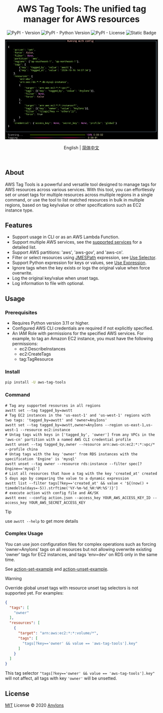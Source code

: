 <div align="center">

# AWS Tag Tools: The unified tag manager for AWS resources

![PyPI - Version](https://img.shields.io/pypi/v/aws-tag-tools?color=a1b858&style=for-the-badge)
![PyPI - Python Version](https://img.shields.io/pypi/pyversions/aws-tag-Tools?&style=for-the-badge)
![PyPI - License](https://img.shields.io/pypi/l/aws-tag-tools?color=&style=for-the-badge)
![Static Badge](https://img.shields.io/badge/author-AnyIons-violet?&style=for-the-badge)

<img src="docs/app.png" alt="awstt" />

English | [简体中文](README_zh_CN.md)
</div>
<br />

## About

AWS Tag Tools is a powerful and versatile tool designed to manage tags for AWS resources across various services. With
this tool, you can effortlessly set or unset tags for multiple resources across multiple regions in a single command, or
use the tool to list matched resources in bulk in multiple regions, based on tag key/value or other specifications
such as EC2 instance type.

## Features

- Support usage in CLI or as an AWS Lambda Function.
- Support multiple AWS services, see the [supported services](docs/en_US/Supported-Services.md) for a detailed list.
- Support AWS partitions: 'aws', 'aws-gov', and 'aws-cn'.
- Filter or select resources using [JMESPath](https://jmespath.org/) expression,
  see [Use Selector](docs/en_US/Use-Selector.md).
- Support Python expression for keys or values, see [Use Expression](docs/en_US/Use-Expression.md).
- Ignore tags when the key exists or logs the original value when force overwrite.
- Log the original key/value when unset tags.
- Log information to file with optional.

## Usage

### Prerequisites

- Requires Python version 3.11 or higher.
- Configured AWS CLI credentials are required if not explicitly specified.
- An IAM Role with permissions for the specified AWS services. For example, to tag an Amazon EC2 instance, you must have
  the following permissions:
    - ec2:DescribeInstances
    - ec2:CreateTags
    - tag:TagResource

### Install

```bash
pip install -U aws-tag-tools
```

### Command

```shell
# Tag any supported resources in all regions
awstt set --tag tagged_by=awstt
# Tag EC2 instances in the 'us-east-1' and 'us-west-1' regions with two tags: 'tagged_by=awstt' and 'owner=AnyIons'
awstt set --tag tagged_by=awstt,owner=AnyIons --region us-east-1,us-west-1 --resource ec2:instance
# Untag tags with keys in ['tagged_by', 'owner'] from any VPCs in the 'aws-cn' partition with a named AWS CLI credential profile
awstt unset --tag tagged_by,owner --resource arn:aws-cn:ec2:*:*:vpc/* --profile china
# Untag tags with the key 'owner' from RDS instances with the specification 'Engine' is 'mysql'
awstt unset --tag owner --resource rds:instance --filter spec[?Engine=='mysql']
# List all resources that have a tag with the key 'created_at' created 5 days ago by comparing the value to a dynamic expression
awstt list --filter tags[?key=='created_at' && value < '${(now() + timedelta(days=-5)).strftime('%Y-%m-%d_%H:%M:%S')}']
# execute action with config file and AK/SK
awstt exec --config action.json --access_key YOUR_AWS_ACCESS_KEY_ID --access_key YOUR_AWS_SECRET_ACCESS_KEY
```

> [!TIP]
> use `awstt --help` to get more details

### Complex Usage

You can use json configuration files for complex operations such as forcing 'owner=AnyIons' tags on all resources but
not allowing overwrite existing 'owner' tags for EC2 instances, and tags 'env=dev' on RDS only in the same time.

See [action-set-example](examples/action-set.json) and [action-unset-example](examples/action-unset.json).

> [!WARNING]
> Override global unset tags with resource unset tag selectors is not supported yet. For examples:
>
> ```json
> {
>   "tags": [
>     "owner"
>   ],
>   "resources": [
>     {
>       "target": "arn:aws:ec2:*:*:volume/*",
>       "tags": [
>         "tags[?key=='owner' && value == 'aws-tag-tools'].key"
>       ]
>     }
>   ]
> } 
> ```
> This tag selector `"tags[?key=='owner' && value == 'aws-tag-tools'].key"` will not affect, all tags with
> key `'owner'` will be unsetted.

## License

[MIT](./LICENSE) License © 2020 [AnyIons](https://github.com/anyions)